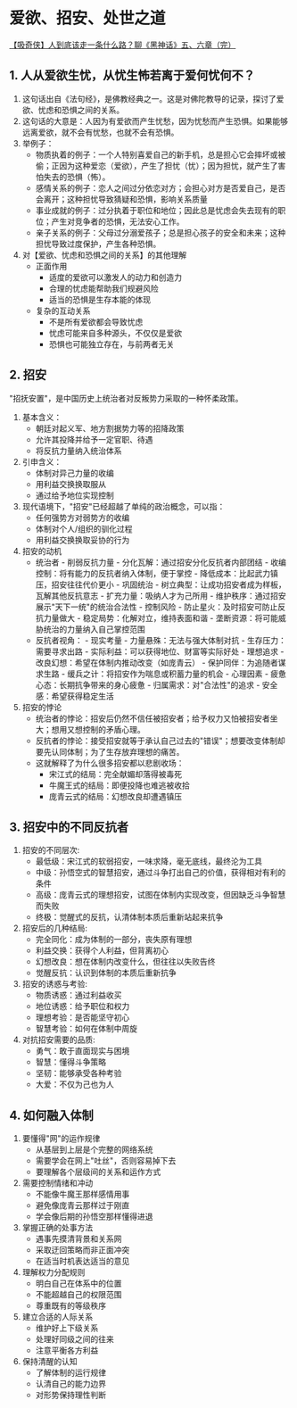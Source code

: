 
# 爱欲、招安、处世之道
[【吸奇侠】人到底该走一条什么路？聊《黑神话》五、六章（完）](https://www.bilibili.com/video/BV1zAzZYeEcD/?spm_id_from=333.880.my_history.page.click&vd_source=9587f90fd57fd4cbda18a17ad3127131)

## 1. 人从爱欲生忧，从忧生怖若离于爱何忧何不？
1. 这句话出自《法句经》，是佛教经典之一。这是对佛陀教导的记录，探讨了爱欲、忧虑和恐惧之间的关系。
2. 这句话的大意是：人因为有爱欲而产生忧愁，因为忧愁而产生恐惧。如果能够远离爱欲，就不会有忧愁，也就不会有恐惧。
3. 举例子：
    - 物质执着的例子：一个人特别喜爱自己的新手机，总是担心它会摔坏或被偷；正因为这种爱恋（爱欲），产生了担忧（忧）；因为担忧，就产生了害怕失去的恐惧（怖）。
    - 感情关系的例子：恋人之间过分依恋对方；会担心对方是否爱自己，是否会离开；这种担忧导致猜疑和恐惧，影响关系质量
    - 事业成就的例子：过分执着于职位和地位；因此总是忧虑会失去现有的职位；产生对竞争者的恐惧，无法安心工作。
    - 亲子关系的例子：父母过分溺爱孩子；总是担心孩子的安全和未来；这种担忧导致过度保护，产生各种恐惧。
4. 对【爱欲、忧虑和恐惧之间的关系】的其他理解
    - 正面作用
        - 适度的爱欲可以激发人的动力和创造力
        - 合理的忧虑能帮助我们规避风险
        - 适当的恐惧是生存本能的体现
    - 复杂的互动关系
        - 不是所有爱欲都会导致忧虑
        - 忧虑可能来自多种源头，不仅仅是爱欲
        - 恐惧也可能独立存在，与前两者无关


## 2. 招安
"招抚安置"，是中国历史上统治者对反叛势力采取的一种怀柔政策。
1. 基本含义：
    - 朝廷对起义军、地方割据势力等的招降政策
    - 允许其投降并给予一定官职、待遇
    - 将反抗力量纳入统治体系
2. 引申含义：
    - 体制对异己力量的收编
    - 用利益交换换取服从
    - 通过给予地位实现控制
3. 现代语境下，"招安"已经超越了单纯的政治概念，可以指：
    - 任何强势方对弱势方的收编
    - 体制对个人/组织的驯化过程
    - 用利益交换换取妥协的行为
4. 招安的动机
    - 统治者
            - 削弱反抗力量
                  - 分化瓦解：通过招安分化反抗者内部团结
                  - 收编控制：将有能力的反抗者纳入体制，便于掌控
                  - 降低成本：比起武力镇压，招安往往代价更小
            - 巩固统治
                  - 树立典型：让成功招安者成为样板，瓦解其他反抗意志
                  - 扩充力量：吸纳人才为己所用
                  - 维护秩序：通过招安展示"天下一统"的统治合法性
            - 控制风险
                  - 防止星火：及时招安可防止反抗力量做大
                  - 稳定局势：化解对立，维持表面和谐
                  - 垄断资源：将可能威胁统治的力量纳入自己掌控范围
    - 反抗者视角：
            - 现实考量
                  - 力量悬殊：无法与强大体制对抗
                  - 生存压力：需要寻求出路
                  - 实际利益：可以获得地位、财富等实际好处
            - 理想追求
                  - 改良幻想：希望在体制内推动改变（如庞青云）
                  - 保护同伴：为追随者谋求生路
                  - 缓兵之计：将招安作为喘息或积蓄力量的机会
            - 心理因素
                  - 疲惫心态：长期抗争带来的身心疲惫
                  - 归属需求：对"合法性"的追求
                  - 安全感：希望获得稳定生活
5. 招安的悖论
    - 统治者的悖论：招安后仍然不信任被招安者；给予权力又怕被招安者坐大；想用又想控制的矛盾心理。
    - 反抗者的悖论：接受招安就等于承认自己过去的"错误"；想要改变体制却要先认同体制；为了生存放弃理想的痛苦。
    - 这就解释了为什么很多招安都以悲剧收场：
        - 宋江式的结局：完全献媚却落得被毒死
        - 牛魔王式的结局：即便投降也难逃被收拾
        - 庞青云式的结局：幻想改良却遭遇镇压
     
## 3. 招安中的不同反抗者
1. 招安的不同层次:
    - 最低级：宋江式的软弱招安，一味求降，毫无底线，最终沦为工具
    - 中级：孙悟空式的智慧招安，通过斗争打出自己的价值，获得相对有利的条件
    - 高级：庞青云式的理想招安，试图在体制内实现改变，但因缺乏斗争智慧而失败
    - 终极：觉醒式的反抗，认清体制本质后重新站起来抗争
2. 招安后的几种结局:
    - 完全同化：成为体制的一部分，丧失原有理想
    - 利益交换：获得个人利益，但背离初心
    - 幻想改良：想在体制内改变什么，但往往以失败告终
    - 觉醒反抗：认识到体制的本质后重新抗争
3. 招安的诱惑与考验:
    - 物质诱惑：通过利益收买
    - 地位诱惑：给予职位和权力
    - 理想考验：是否能坚守初心
    - 智慧考验：如何在体制中周旋
4. 对抗招安需要的品质:
    - 勇气：敢于直面现实与困境
    - 智慧：懂得斗争策略
    - 坚韧：能够承受各种考验
    - 大爱：不仅为己也为人


## 4. 如何融入体制

1. 要懂得"网"的运作规律
    - 从基层到上层是个完整的网络系统
    - 需要学会在网上"吐丝"，否则容易掉下去
    - 要理解各个层级间的关系和运作方式
2. 需要控制情绪和冲动
    - 不能像牛魔王那样感情用事
    - 避免像庞青云那样过于刚直
    - 学会像后期的孙悟空那样懂得进退
3. 掌握正确的处事方法
    - 遇事先摸清背景和关系网
    - 采取迂回策略而非正面冲突
    - 在适当时机表达适当的意见
4. 理解权力分配规则
    - 明白自己在体系中的位置
    - 不能超越自己的权限范围
    - 尊重既有的等级秩序
5. 建立合适的人际关系
    - 维护好上下级关系
    - 处理好同级之间的往来
    - 注意平衡各方利益
6. 保持清醒的认知
    - 了解体制的运行规律
    - 认清自己的能力边界
    - 对形势保持理性判断

